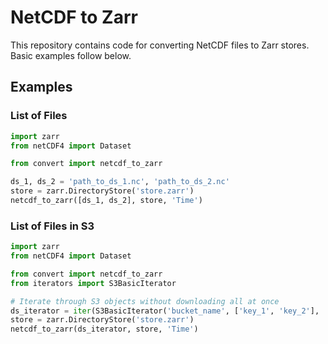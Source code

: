 # NetCDF to Zarr

This repository contains code for converting NetCDF files to Zarr stores. Basic examples follow below.

## Examples

### List of Files

```python
import zarr
from netCDF4 import Dataset

from convert import netcdf_to_zarr

ds_1, ds_2 = 'path_to_ds_1.nc', 'path_to_ds_2.nc'
store = zarr.DirectoryStore('store.zarr')
netcdf_to_zarr([ds_1, ds_2], store, 'Time')
```

### List of Files in S3

```python
import zarr
from netCDF4 import Dataset

from convert import netcdf_to_zarr
from iterators import S3BasicIterator

# Iterate through S3 objects without downloading all at once
ds_iterator = iter(S3BasicIterator('bucket_name', ['key_1', 'key_2'], 'path_to_download_folder'))
store = zarr.DirectoryStore('store.zarr')
netcdf_to_zarr(ds_iterator, store, 'Time')
```
